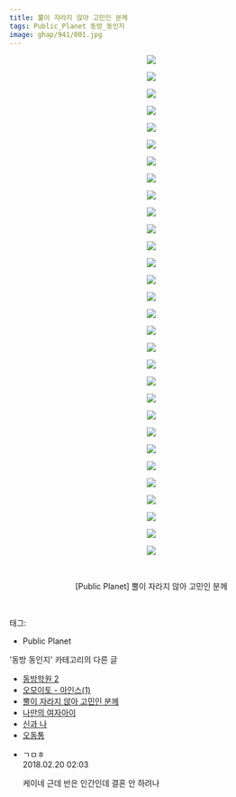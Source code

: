 ```yaml
---
title: 뿔이 자라지 않아 고민인 분께
tags: Public_Planet 동방_동인지
image: ghap/941/001.jpg
---
```

<div class="article">
<p style="text-align: center; clear: none; float: none;"><img src="{{ site.nasurl }}/ghap/941/001.jpg"/></p>
<p style="text-align: center; clear: none; float: none;"><img src="{{ site.nasurl }}/ghap/941/002.jpg"/></p>
<p style="text-align: center; clear: none; float: none;"><img src="{{ site.nasurl }}/ghap/941/003.jpg"/></p>
<p style="text-align: center; clear: none; float: none;"><img src="{{ site.nasurl }}/ghap/941/004.jpg"/></p>
<p style="text-align: center; clear: none; float: none;"><img src="{{ site.nasurl }}/ghap/941/005.jpg"/></p>
<p style="text-align: center; clear: none; float: none;"><img src="{{ site.nasurl }}/ghap/941/006.jpg"/></p>
<p style="text-align: center; clear: none; float: none;"><img src="{{ site.nasurl }}/ghap/941/007.jpg"/></p>
<p style="text-align: center; clear: none; float: none;"><img src="{{ site.nasurl }}/ghap/941/008.jpg"/></p>
<p style="text-align: center; clear: none; float: none;"><img src="{{ site.nasurl }}/ghap/941/009.jpg"/></p>
<p style="text-align: center; clear: none; float: none;"><img src="{{ site.nasurl }}/ghap/941/010.jpg"/></p>
<p style="text-align: center; clear: none; float: none;"><img src="{{ site.nasurl }}/ghap/941/011.jpg"/></p>
<p style="text-align: center; clear: none; float: none;"><img src="{{ site.nasurl }}/ghap/941/012.jpg"/></p>
<p style="text-align: center; clear: none; float: none;"><img src="{{ site.nasurl }}/ghap/941/013.jpg"/></p>
<p style="text-align: center; clear: none; float: none;"><img src="{{ site.nasurl }}/ghap/941/014.jpg"/></p>
<p style="text-align: center; clear: none; float: none;"><img src="{{ site.nasurl }}/ghap/941/015.jpg"/></p>
<p style="text-align: center; clear: none; float: none;"><img src="{{ site.nasurl }}/ghap/941/016.jpg"/></p>
<p style="text-align: center; clear: none; float: none;"><img src="{{ site.nasurl }}/ghap/941/017.jpg"/></p>
<p style="text-align: center; clear: none; float: none;"><img src="{{ site.nasurl }}/ghap/941/018.jpg"/></p>
<p style="text-align: center; clear: none; float: none;"><img src="{{ site.nasurl }}/ghap/941/019.jpg"/></p>
<p style="text-align: center; clear: none; float: none;"><img src="{{ site.nasurl }}/ghap/941/020.jpg"/></p>
<p style="text-align: center; clear: none; float: none;"><img src="{{ site.nasurl }}/ghap/941/021.jpg"/></p>
<p style="text-align: center; clear: none; float: none;"><img src="{{ site.nasurl }}/ghap/941/022.jpg"/></p>
<p style="text-align: center; clear: none; float: none;"><img src="{{ site.nasurl }}/ghap/941/023.jpg"/></p>
<p style="text-align: center; clear: none; float: none;"><img src="{{ site.nasurl }}/ghap/941/024.jpg"/></p>
<p style="text-align: center; clear: none; float: none;"><img src="{{ site.nasurl }}/ghap/941/025.jpg"/></p>
<p style="text-align: center; clear: none; float: none;"><img src="{{ site.nasurl }}/ghap/941/026.jpg"/></p>
<p style="text-align: center; clear: none; float: none;"><img src="{{ site.nasurl }}/ghap/941/027.jpg"/></p>
<p style="text-align: center; clear: none; float: none;"><img src="{{ site.nasurl }}/ghap/941/028.jpg"/></p>
<p style="text-align: center; clear: none; float: none;"><img src="{{ site.nasurl }}/ghap/941/029.jpg"/></p>
<p style="text-align: center; clear: none; float: none;"><img src="{{ site.nasurl }}/ghap/941/030.jpg"/></p>
<p style="text-align: center; clear: none; float: none;"><br/></p>
<p style="text-align: center; clear: none; float: none;">[Public Planet] 뿔이 자라지 않아 고민인 분께</p>
<p><br/></p>
</div><div class="tagTrail">
<p>태그: </p>
<ul>
<li>Public Planet</li>
</ul>
</div><div class="another">
<p>'동방 동인지' 카테고리의 다른 글</p>
<ul>
<li><a href="/2016-07-20-ghap_943">동방학원 2</a></li>
<li><a href="/2016-07-20-ghap_942">오모이토 - 아인스(1)</a></li>
<li><a href="/2016-07-19-ghap_941">뿔이 자라지 않아 고민인 분께</a></li>
<li><a href="/2016-07-19-ghap_940">나만의 여자아이</a></li>
<li><a href="/2016-07-19-ghap_939">신과 나</a></li>
<li><a href="/2016-07-19-ghap_938">오동통</a></li>
</ul>
</div><div class="cb_module cb_fluid">
<div class="cb_wrt cb_profile">
<div class="comment">
<ul>
<li class="cb_thumb_off" id="comment15202903">
<div class="cb_comment_area">
<div class="cb_info_area">
<div class="cb_section">
<span class="cb_nick_name">ㄱㅁㅎ</span>
</div>
<div class="cb_section">
<span class="cb_date">2018.02.20 02:03 </span>
</div>
</div>
<div class="cb_dsc_comment">
<p class="cb_dsc">
											케이네 근데 반은 인간인데 결혼 안 하려나
										</p>
</div>
</div></li>
</ul>
</div>
</div><!-- commentList close -->
</div>